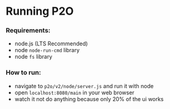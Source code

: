 # Running P2O

### Requirements:
* node.js (LTS Recommended)
* node `node-run-cmd` library
* node `fs` library

### How to run:
* navigate to `p2o/v2/node/server.js` and run it with node
* open `localhost:8080/main` in your web browser
* watch it not do anything because only 20% of the ui works
